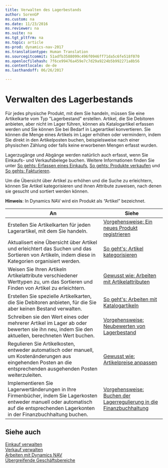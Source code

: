 ```yaml
---
title: Verwalten des Lagerbestands
author: SorenGP
ms.custom: na
ms.date: 11/23/2016
ms.reviewer: na
ms.suite: na
ms.tgt_pltfrm: na
ms.topic: article
ms-prod: dynamics-nav-2017
ms.translationtype: Human Translation
ms.sourcegitcommit: 51adfb3588099c496f0946ff71da5c6fe518f070
ms.openlocfilehash: 7f6ce99476a459e7c7d29a9224b5b992271a8b56
ms.contentlocale: de-de
ms.lasthandoff: 06/26/2017

---
```


# <a name="manage-inventory"></a>Verwalten des Lagerbestands
Für jedes physische Produkt, mit dem Sie handeln, müssen Sie eine Artikelkarte vom Typ "Lagerbestand" erstellen. Artikel, die Sie Debitoren anbieten, aber nicht im Lager führen, können als Katalogartikel erfassen werden und Sie können Sie bei Bedarf in Lagerartikel konvertieren. Sie können die Menge eines Artikels im Lager erhöhen oder vermindern, indem Sie direkt in den Artikelposten buchen, beispielsweise nach einer physischen Zählung oder falls keine erworbenen Mengen erfasst wurden.

Lagerzugänge und Abgänge werden natürlich auch erfasst, wenn Sie Einkaufs- und Verkaufsbelege buchen. Weitere Informationen finden Sie unter [So gehts: Erfassen eines Einkaufs](purchasing-how-record-purchases.md), [So gehts: Produkte verkaufen](sales-how-sell-products.md) und [So gehts: Fakturieren](sales-how-invoice-sales.md).

Um die Übersicht über Artikel zu erhöhen und die Suche zu erleichtern, können Sie Artikel kategorisieren und ihnen Attribute zuweisen, nach denen sie gesucht und sortiert werden können.   

**Hinweis**: In Dynamics NAV wird ein Produkt als “Artikel” bezeichnet.

|An |Siehe |
|---|----|
|Erstellen Sie Artikelkarten für jeden Lagerartikel, mit dem Sie handeln.|[Vorgehensweise: Ein neues Produkt registrieren](inventory-how-register-new-products.md)|
|Aktualisert eine Übersicht über Artikel und erleichtert das Suchen und das Sortieren von Artikeln, indem diese in Kategorien organisiert werden.|[So geht's: Artikel kategorisieren](inventory-how-categorize-items.md)|  
|Weisen Sie Ihren Artikeln Artikelattribute verschiedener Werttypen zu, um das Sortieren und Finden von Artikel zu erleichtern.|[Gewusst wie: Arbeiten mit Artikelattributen](inventory-how-work-item-attributes.md)|
|Erstellen Sie spezielle Artikelkarten, die Sie Debitoren anbieten, für die Sie aber keinen Bestand verwalten.|[So geht's: Arbeiten mit Katalogartikeln](inventory-how-work-nonstock-items.md)|
|Schreiben sie den Wert eines oder mehrerer Artikel im Lager ab oder bewerten sie ihn neu, indem Sie den aktuellen, berechneten Wert buchen.|[Vorgehensweise: Neubewerten von Lagerbestand](inventory-how-revalue-inventory.md)|
|Regulieren Sie Artikelkosten, entweder automatisch oder manuell, um Kostenänderungen aus eingehenden Posten an die entsprechenden ausgehenden Posten weiterzuleiten.|[Gewusst wie: Artikelpreise anpassen](inventory-how-adjust-item-costs.md)|
|Implementieren Sie Lagerwertänderungen in Ihre Firmenbücher, indem Sie Lagerkosten entweder manuell oder automatisch auf die entsprechenden Lagerkonten in der Finanzbuchhaltung buchen.|[Vorgehensweise: Buchen der Lagerregulierung in die Finanzbuchhaltung](inventory-how-post-inventory-cost-gl.md)|

## <a name="see-also"></a>Siehe auch  
[Einkauf verwalten](purchasing-manage-purchasing.md)  
[Verkauf verwalten](sales-manage-sales.md)  
[Arbeiten mit Dynamics NAV](ui-work-product.md)  
[Übergreifende Geschäftsbereiche](ui-across-business-areas.md)

